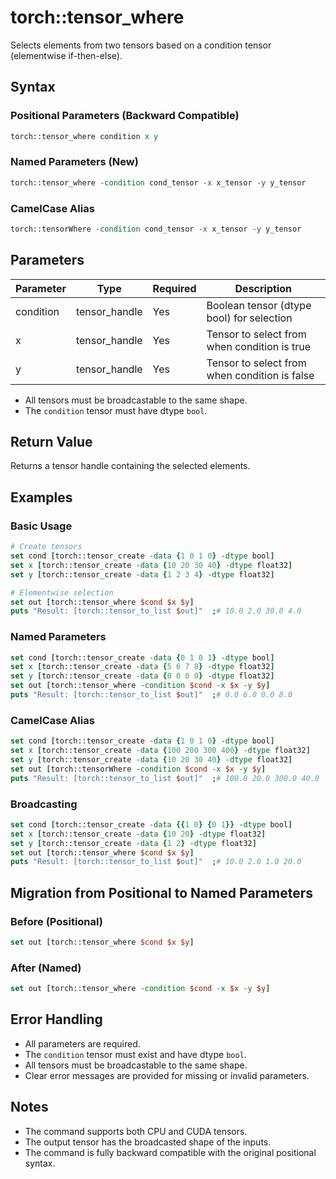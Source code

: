 # torch::tensor_where

Selects elements from two tensors based on a condition tensor (elementwise if-then-else).

## Syntax

### Positional Parameters (Backward Compatible)
```tcl
torch::tensor_where condition x y
```

### Named Parameters (New)
```tcl
torch::tensor_where -condition cond_tensor -x x_tensor -y y_tensor
```

### CamelCase Alias
```tcl
torch::tensorWhere -condition cond_tensor -x x_tensor -y y_tensor
```

## Parameters

| Parameter   | Type          | Required | Description                                 |
|-------------|---------------|----------|---------------------------------------------|
| condition   | tensor_handle | Yes      | Boolean tensor (dtype bool) for selection    |
| x           | tensor_handle | Yes      | Tensor to select from when condition is true |
| y           | tensor_handle | Yes      | Tensor to select from when condition is false|

- All tensors must be broadcastable to the same shape.
- The `condition` tensor must have dtype `bool`.

## Return Value

Returns a tensor handle containing the selected elements.

## Examples

### Basic Usage
```tcl
# Create tensors
set cond [torch::tensor_create -data {1 0 1 0} -dtype bool]
set x [torch::tensor_create -data {10 20 30 40} -dtype float32]
set y [torch::tensor_create -data {1 2 3 4} -dtype float32]

# Elementwise selection
set out [torch::tensor_where $cond $x $y]
puts "Result: [torch::tensor_to_list $out]"  ;# 10.0 2.0 30.0 4.0
```

### Named Parameters
```tcl
set cond [torch::tensor_create -data {0 1 0 1} -dtype bool]
set x [torch::tensor_create -data {5 6 7 8} -dtype float32]
set y [torch::tensor_create -data {0 0 0 0} -dtype float32]
set out [torch::tensor_where -condition $cond -x $x -y $y]
puts "Result: [torch::tensor_to_list $out]"  ;# 0.0 6.0 0.0 8.0
```

### CamelCase Alias
```tcl
set cond [torch::tensor_create -data {1 0 1 0} -dtype bool]
set x [torch::tensor_create -data {100 200 300 400} -dtype float32]
set y [torch::tensor_create -data {10 20 30 40} -dtype float32]
set out [torch::tensorWhere -condition $cond -x $x -y $y]
puts "Result: [torch::tensor_to_list $out]"  ;# 100.0 20.0 300.0 40.0
```

### Broadcasting
```tcl
set cond [torch::tensor_create -data {{1 0} {0 1}} -dtype bool]
set x [torch::tensor_create -data {10 20} -dtype float32]
set y [torch::tensor_create -data {1 2} -dtype float32]
set out [torch::tensor_where $cond $x $y]
puts "Result: [torch::tensor_to_list $out]"  ;# 10.0 2.0 1.0 20.0
```

## Migration from Positional to Named Parameters

### Before (Positional)
```tcl
set out [torch::tensor_where $cond $x $y]
```
### After (Named)
```tcl
set out [torch::tensor_where -condition $cond -x $x -y $y]
```

## Error Handling
- All parameters are required.
- The `condition` tensor must exist and have dtype `bool`.
- All tensors must be broadcastable to the same shape.
- Clear error messages are provided for missing or invalid parameters.

## Notes
- The command supports both CPU and CUDA tensors.
- The output tensor has the broadcasted shape of the inputs.
- The command is fully backward compatible with the original positional syntax. 